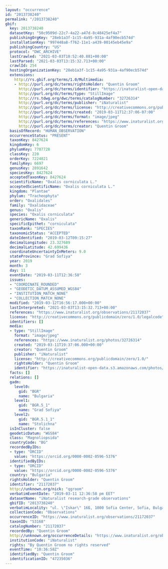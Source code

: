 ```yaml
---
layout: "occurrence"
id: "2013738240"
permalink: "/2013738240"
gbif:
  key: 2013738240
  datasetKey: "50c9509d-22c7-4a22-a47d-8c48425ef4a7"
  publishingOrgKey: "28eb1a3f-1c15-4a95-931a-4af90ecb574d"
  installationKey: "997448a8-f762-11e1-a439-00145eb45e9a"
  publishingCountry: "US"
  protocol: "DWC_ARCHIVE"
  lastCrawled: "2021-03-03T10:52:40.881+00:00"
  lastParsed: "2021-03-03T13:15:32.713+00:00"
  crawlId: 254
  hostingOrganizationKey: "28eb1a3f-1c15-4a95-931a-4af90ecb574d"
  extensions:
    http://rs.gbif.org/terms/1.0/Multimedia:
    - http://purl.org/dc/terms/rightsHolder: "Quentin Groom"
      http://purl.org/dc/terms/identifier: "https://inaturalist-open-data.s3.amazonaws.com/photos/32726314/original.jpeg?1552381927"
      http://purl.org/dc/terms/type: "StillImage"
      http://rs.tdwg.org/dwc/terms/catalogNumber: "32726314"
      http://purl.org/dc/terms/publisher: "iNaturalist"
      http://purl.org/dc/terms/license: "http://creativecommons.org/publicdomain/zero/1.0/"
      http://purl.org/dc/terms/created: "2019-03-11T12:37:06-07:00"
      http://purl.org/dc/terms/format: "image/jpeg"
      http://purl.org/dc/terms/references: "https://www.inaturalist.org/photos/32726314"
      http://purl.org/dc/terms/creator: "Quentin Groom"
  basisOfRecord: "HUMAN_OBSERVATION"
  occurrenceStatus: "PRESENT"
  taxonKey: 8427624
  kingdomKey: 6
  phylumKey: 7707728
  classKey: 220
  orderKey: 7224021
  familyKey: 6697
  genusKey: 2891642
  speciesKey: 8427624
  acceptedTaxonKey: 8427624
  scientificName: "Oxalis corniculata L."
  acceptedScientificName: "Oxalis corniculata L."
  kingdom: "Plantae"
  phylum: "Tracheophyta"
  order: "Oxalidales"
  family: "Oxalidaceae"
  genus: "Oxalis"
  species: "Oxalis corniculata"
  genericName: "Oxalis"
  specificEpithet: "corniculata"
  taxonRank: "SPECIES"
  taxonomicStatus: "ACCEPTED"
  dateIdentified: "2019-03-12T09:15:27"
  decimalLongitude: 23.327689
  decimalLatitude: 42.699436
  coordinateUncertaintyInMeters: 9.0
  stateProvince: "Grad Sofiya"
  year: 2019
  month: 3
  day: 11
  eventDate: "2019-03-11T12:36:58"
  issues:
  - "COORDINATE_ROUNDED"
  - "GEODETIC_DATUM_ASSUMED_WGS84"
  - "INSTITUTION_MATCH_NONE"
  - "COLLECTION_MATCH_NONE"
  modified: "2019-03-12T16:56:17.000+00:00"
  lastInterpreted: "2021-03-03T13:15:32.713+00:00"
  references: "https://www.inaturalist.org/observations/21172037"
  license: "http://creativecommons.org/publicdomain/zero/1.0/legalcode"
  identifiers: []
  media:
  - type: "StillImage"
    format: "image/jpeg"
    references: "https://www.inaturalist.org/photos/32726314"
    created: "2019-03-11T19:37:06.000+00:00"
    creator: "Quentin Groom"
    publisher: "iNaturalist"
    license: "http://creativecommons.org/publicdomain/zero/1.0/"
    rightsHolder: "Quentin Groom"
    identifier: "https://inaturalist-open-data.s3.amazonaws.com/photos/32726314/original.jpeg?1552381927"
  facts: []
  relations: []
  gadm:
    level0:
      gid: "BGR"
      name: "Bulgaria"
    level1:
      gid: "BGR.5_1"
      name: "Grad Sofiya"
    level2:
      gid: "BGR.5.1_1"
      name: "Stolichna"
  isInCluster: false
  geodeticDatum: "WGS84"
  class: "Magnoliopsida"
  countryCode: "BG"
  recordedByIDs:
  - type: "ORCID"
    value: "https://orcid.org/0000-0002-0596-5376"
  identifiedByIDs:
  - type: "ORCID"
    value: "https://orcid.org/0000-0002-0596-5376"
  country: "Bulgaria"
  rightsHolder: "Quentin Groom"
  identifier: "21172037"
  http://unknown.org/nick: "qgroom"
  verbatimEventDate: "2019-03-11 12:36:58 pm EET"
  datasetName: "iNaturalist research-grade observations"
  gbifID: "2013738240"
  verbatimLocality: "ul. \"Iskar\" 16Б, 1000 Sofia Center, Sofia, Bulgaria"
  collectionCode: "Observations"
  occurrenceID: "https://www.inaturalist.org/observations/21172037"
  taxonID: "53168"
  catalogNumber: "21172037"
  recordedBy: "Quentin Groom"
  http://unknown.org/occurrenceDetails: "https://www.inaturalist.org/observations/21172037"
  institutionCode: "iNaturalist"
  rights: "By Quentin Groom no rights reserved"
  eventTime: "10:36:58Z"
  identifiedBy: "Quentin Groom"
  identificationID: "47235036"
---
```

